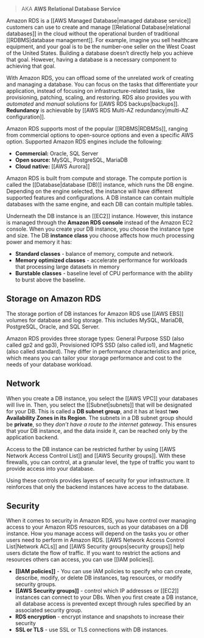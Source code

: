 > AKA **AWS Relational Database Service**

Amazon RDS is a [[AWS Managed Database|managed database service]] customers can use to create and manage [[Relational Database|relational databases]] in the cloud without the operational burden of traditional [[RDBMS|database management]]. For example, imagine you sell healthcare equipment, and your goal is to be the number-one seller on the West Coast of the United States. Building a database doesn’t directly help you achieve that goal. However, having a database is a necessary component to achieving that goal.

With Amazon RDS, you can offload some of the unrelated work of creating and managing a database. You can focus on the tasks that differentiate your application, instead of focusing on infrastructure-related tasks, like provisioning, patching, scaling, and restoring. RDS also provides you with *automated* and *manual* solutions for [[AWS RDS backups|backups]]. **Redundancy** is achievable by [[AWS RDS Multi-AZ redundancy|multi-AZ configuration]].

Amazon RDS supports most of the popular [[RDBMS|RDBMSs]], ranging from commercial options to open-source options and even a specific AWS option. Supported Amazon RDS engines include the following:

- **Commercial:** Oracle, SQL Server
- **Open source:** MySQL, PostgreSQL, MariaDB
- **Cloud native:** [[AWS Aurora]]

Amazon RDS is built from compute and storage. The compute portion is called the [[Database|database (DB)]] instance, which runs the DB engine. Depending on the engine selected, the instance will have different supported features and configurations. A DB instance can contain multiple databases with the same engine, and each DB can contain multiple tables.  
  
Underneath the DB instance is an [[EC2]] instance. However, this instance is managed through the **Amazon RDS console** instead of the Amazon EC2 console. When you create your DB instance, you choose the instance type and size. The DB **instance class** you choose affects how much processing power and memory it has:

- **Standard classes** - balance of memory, compute and network.
- **Memory optimized classes** - accelerate performance for workloads that processing large datasets in memory 
- **Burstable classes** - baseline level of CPU performance with the ability to burst above the baseline.
## Storage on Amazon RDS

The storage portion of DB instances for Amazon RDS use [[AWS EBS]] volumes for database and log storage. This includes MySQL, MariaDB, PostgreSQL, Oracle, and SQL Server. 

Amazon RDS provides three storage types: General Purpose SSD (also called gp2 and gp3), Provisioned IOPS SSD (also called io1), and Magnetic (also called standard). They differ in performance characteristics and price, which means you can tailor your storage performance and cost to the needs of your database workload.

## Network

When you create a DB instance, you select the [[AWS VPC]] your databases will live in. Then, you select the [[Subnet|subnets]] that will be designated for your DB. This is called a **DB subnet group**, and it has at least t**wo Availability Zones in its Region**. The subnets in a DB subnet group should be **private**, so they *don’t have a route to the internet gateway*. This ensures that your DB instance, and the data inside it, can be reached only by the application backend.  
  
Access to the DB instance can be restricted further by using [[AWS Network Access Control List]] and [[AWS Security groups]]. With these firewalls, you can control, at a granular level, the type of traffic you want to provide access into your database.

Using these controls provides layers of security for your infrastructure. It reinforces that only the backend instances have access to the database.

## Security

When it comes to security in Amazon RDS, you have control over managing access to your Amazon RDS resources, such as your databases on a DB instance. How you manage access will depend on the tasks you or other users need to perform in Amazon RDS. [[AWS Network Access Control List|Network ACLs]] and [[AWS Security groups|security groups]] help users dictate the flow of traffic. If you want to restrict the actions and resources others can access, you can use [[IAM policies]].

- **[[IAM policies]]** - You can use IAM policies to specify who can create, describe, modify, or delete DB instances, tag resources, or modify security groups. 
- **[[AWS Security groups]]** - control which IP addresses or [[EC2]] instances can connect to your DBs. When you first create a DB instance, all database access is prevented except through rules specified by an associated security group.
- **RDS encryption** - encrypt instance and snapshots to increase their security
- **SSL or TLS** - use SSL or TLS connections with DB instances. 